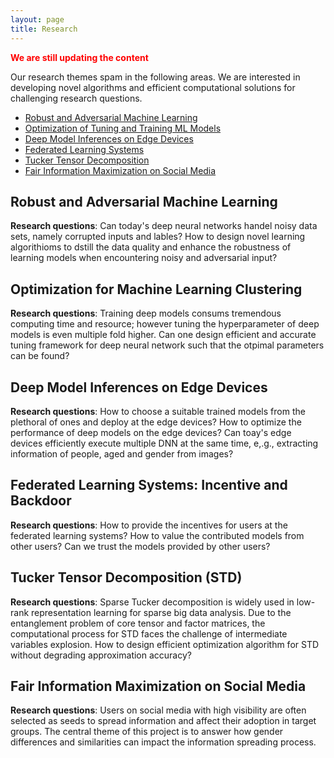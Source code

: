 ```yaml
---
layout: page
title: Research
---
```


<span style="color:red">**We are still updating the content**</span>

Our research themes spam in the following areas. We are interested in developing novel algorithms and efficient computational solutions for challenging research questions.
- [Robust and Adversarial Machine Learning](#Robust)
- [Optimization of Tuning and Training ML Models](#Tune)
- [Deep Model Inferences on Edge Devices](#EdgeInf)
- [Federated Learning Systems](#Federated)
- [Tucker Tensor Decomposition](#Tucker)
- [Fair Information Maximization on Social Media](#FairIM)


## Robust and Adversarial Machine Learning<a name="Robust"></a> 

**Research questions**: Can today's deep neural networks handel noisy data sets, namely corrupted inputs and lables? How to design novel learning algorithioms to dstill the data quality and enhance the robustness of learning models when encountering noisy and adversarial input? 


## Optimization for Machine Learning Clustering<a name="Tune"></a> 
**Research questions**: Training deep models consums tremendous computing time and resource; however tuning the hyperparameter of deep models is even multiple fold higher. Can one design efficient and accurate tuning framework for deep neural network such that the otpimal parameters can be found?

## Deep Model Inferences on Edge Devices<a name="EdgeInf"></a> 
**Research questions**: How to choose a suitable trained models from the plethoral of ones and deploy at the edge devices? How to optimize the performance of deep models on the edge devices? Can toay's edge devices efficiently execute multiple DNN at the same time, e,.g., extracting information of people, aged and gender from images?


## Federated Learning Systems: Incentive and Backdoor<a name="Federated"></a> 
**Research questions**: How to provide the incentives for users at the federated learning systems? How to value the contributed models from other users? Can we trust the models provided by other users?

## Tucker Tensor Decomposition (STD)<a name="Tucker"></a> 
**Research questions**: Sparse Tucker decomposition is widely used in low-rank representation learning for sparse big data analysis. Due to the entanglement problem  of  core  tensor  and  factor  matrices,  the  computational process  for  STD  faces  the challenge of   intermediate  variables  explosion. How to design efficient optimization algorithm for STD without degrading approximation accuracy?

## Fair Information Maximization on Social Media<a name="FairIM"></a> 
**Research questions**: Users on social media with high visibility are often selected as seeds to spread information and affect their adoption in target groups. The central theme of this project is to answer how gender differences and similarities can impact the information spreading process.
